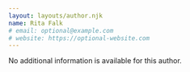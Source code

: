 ```yaml
---
layout: layouts/author.njk
name: Rita Falk
# email: optional@example.com
# website: https://optional-website.com
---
```

No additional information is available for this author.
